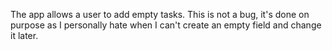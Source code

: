 The app allows a user to add empty tasks. This is not a bug, it's done on purpose as I personally hate when I can't create an empty field and change it later.